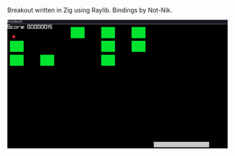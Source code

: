 Breakout written in Zig using Raylib.
Bindings by Not-Nik.

![Screenshot](assets/screenshots/screenshot.png)
